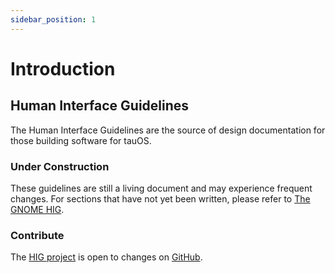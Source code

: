 ```yaml
---
sidebar_position: 1
---
```


# Introduction

## Human Interface Guidelines

The Human Interface Guidelines are the source of design documentation for those building software for tauOS.

### Under Construction

These guidelines are still a living document and may experience frequent changes. For sections that have not yet been written, please refer to [The GNOME HIG](https://developer.gnome.org/hig).

### Contribute

The [HIG project](https://github.com/tau-OS/hig-docs) is open to changes on [GitHub](https://github.com/tau-OS).